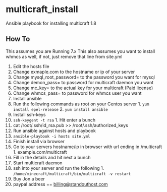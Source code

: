 # multicraft_install
Ansible playbook for installing multicraft 1.8

## How To
This assumes you are Running 7.x
This also assumes you want to install whmcs as well, if not, just remove that line from site.yml

1. Edit the hosts file
  1. Change exmaple.com to the hostname or ip of your server
  2. Change mysql_root_password= to the password you want for mysql
  3. Change demon_pass= to password for multicraft daemon you want
  4. Change mc_key= to the actual key for your multicraft (Paid license)
  3. Change whmcs_pass= to password for whmcs user you want
2. Install ansible
  1. Run the following commands as root on your Centos server
    1. ```yum install epel-release```
    2. ```yum install ansible```
3. Install ssh-keys
  1. ```ssh-keygent -t rsa```
    1. Hit enter a bunch
  2. cat /root/.ssh/id_rsa.pub >> /root/.ssh/authorized_keys
3. Run ansible against hosts and playbook
  1. ```ansible-playbook -i hosts site.yml```
4. Finish install via browser
  1. Go to your servers hostname/ip in browser with url ending in /multicraft
    1. example.com/multicraft
  2. Fill in the details and hit next a bunch
5. Start multicraft daemon
  1. ssh into your server and run the following
    1. ```/home/minecraft/multicraft/bin/multicraft -v restart```
6. Buy Jon a beer
  1. paypal address == billing@standouthost.com
